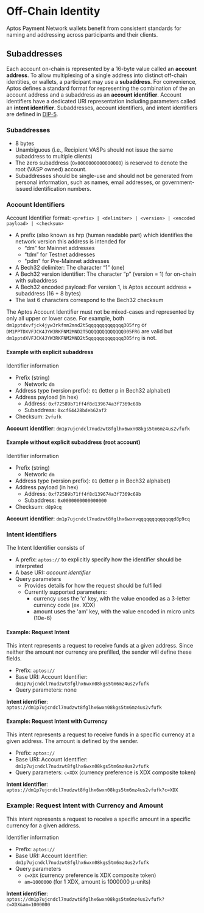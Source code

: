 # Off-Chain Identity

Aptos Payment Network wallets benefit from consistent standards for naming and addressing across participants and their clients.

## Subaddresses

Each account on-chain is represented by a 16-byte value called an **account address**. To allow multiplexing of a single address into distinct off-chain identities, or wallets, a participant may use a **subaddress**. For convenience, Aptos defines a standard format for representing the combination of the an account address and a subaddress as an **account identifier**. Account identifiers have a dedicated URI representation including parameters called an **intent identifier**. Subaddresses, account identifiers, and intent identifiers are defined in [DIP-5](https://dip.aptos.com/dip-5/).

### Subaddresses

- 8 bytes
- Unambiguous (i.e., Recipient VASPs should not issue the same subaddress to multiple clients)
- The zero subaddress (`0x0000000000000000`) is reserved to denote the root (VASP owned) account.
- Subaddresses should be single-use and should not be generated from personal information, such as names, email addresses, or government-issued identification numbers.

### Account Identifiers

Account Identifier format: `<prefix> | <delimiter> | <version> | <encoded payload> | <checksum>`

- A prefix (also known as hrp (human readable part) which identifies the network version this address is intended for
  - “dm” for Mainnet addresses
  - “tdm” for Testnet addresses
  - "pdm" for Pre-Mainnet addresses
- A Bech32 delimiter: The character “1” (one)
- A Bech32 version identifier: The character “p” (version = 1) for on-chain with subaddress
- A Bech32 encoded payload: For version 1, is Aptos account address + subaddress (16 + 8 bytes)
- The last 6 characters correspond to the Bech32 checksum

The Aptos Account Identifier must not be mixed-cases and represented by only all upper or lower case.  For example, both `dm1pptdxvfjck4jyw3rkfnm2mnd2t5qqqqqqqqqqqqq305frg` or `DM1PPTDXVFJCK4JYW3RKFNM2MND2T5QQQQQQQQQQQQQ305FRG` are valid but `dm1pptdXVFJCK4JYW3RKFNM2MND2t5qqqqqqqqqqqqq305frg` is not.


#### Example with explicit subaddress
Identifier information
* Prefix (string)
  * Network: `dm`
* Address type (version prefix): `01` (letter p in Bech32 alphabet)
* Address payload (in hex)
  * Address: `0xf72589b71ff4f8d139674a3f7369c69b`
  * Subaddress: `0xcf64428bdeb62af2`
* Checksum: `2vfufk`

**Account identifier**: `dm1p7ujcndcl7nudzwt8fglhx6wxn08kgs5tm6mz4us2vfufk`

#### Example without explicit subaddress (root account)
Identifier information
* Prefix (string)
  * Network: `dm`
* Address type (version prefix): `01` (letter p in Bech32 alphabet)
* Address payload (in hex)
  * Address: `0xf72589b71ff4f8d139674a3f7369c69b`
  * Subaddress: `0x0000000000000000`
* Checksum: `d8p9cq`

**Account identifier**: `dm1p7ujcndcl7nudzwt8fglhx6wxnvqqqqqqqqqqqqqd8p9cq`

### Intent identifiers

The Intent Identifier consists of
* A prefix: `aptos://` to explicitly specify how the identifier should be interpreted
* A base URI: *account identifier*
* Query parameters
  * Provides details for how the request should be fulfilled
  * Currently supported parameters:
    * currency uses the 'c' key, with the value encoded as a 3-letter currency code (ex. XDX)
    * amount uses the 'am' key, with the value encoded in micro units (10e-6)

#### Example: Request Intent

This intent represents a request to receive funds at a given address. Since neither the amount nor currency are prefilled, the sender will define these fields.

* Prefix: `aptos://`
* Base URI: Account Identifier: `dm1p7ujcndcl7nudzwt8fglhx6wxn08kgs5tm6mz4us2vfufk`
* Query parameters: none

**Intent identifier**: `aptos://dm1p7ujcndcl7nudzwt8fglhx6wxn08kgs5tm6mz4us2vfufk`

#### Example:  Request Intent with Currency
This intent represents a request to receive funds in a specific currency at a given address. The amount is defined by the sender.

* Prefix: `aptos://`
* Base URI: Account Identifier: `dm1p7ujcndcl7nudzwt8fglhx6wxn08kgs5tm6mz4us2vfufk`
* Query parameters: `c=XDX` (currency preference is XDX composite token)

**Intent identifier**: `aptos://dm1p7ujcndcl7nudzwt8fglhx6wxn08kgs5tm6mz4us2vfufk?c=XDX`

### Example: Request Intent with Currency and Amount
This intent represents a request to receive a specific amount in a specific currency for a given address.

Identifier information
* Prefix: `aptos://`
* Base URI: Account Identifier: `dm1p7ujcndcl7nudzwt8fglhx6wxn08kgs5tm6mz4us2vfufk`
* Query parameters
  * `c=XDX` (currency preference is XDX composite token)
  * `am=1000000` (for 1 XDX, amount is 1000000 µ-units)

**Intent identifier**: `aptos://dm1p7ujcndcl7nudzwt8fglhx6wxn08kgs5tm6mz4us2vfufk?c=XDX&am=1000000`
